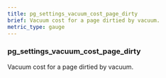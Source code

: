 ```yaml
---
title: pg_settings_vacuum_cost_page_dirty
brief: Vacuum cost for a page dirtied by vacuum.
metric_type: gauge
---
```

### pg_settings_vacuum_cost_page_dirty

Vacuum cost for a page dirtied by vacuum.
